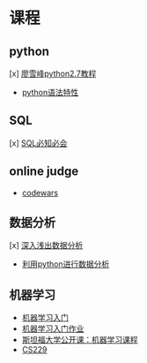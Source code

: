 # 课程

## python

[x] [廖雪峰python2.7教程](http://www.liaoxuefeng.com/wiki/001374738125095c955c1e6d8bb493182103fac9270762a000/)
- [python语法特性](https://github.com/im-iron-man/python-gramma)

## SQL

[x] [SQL必知必会](https://book.douban.com/subject/24250054/)

## online judge

- [codewars](http://www.codewars.com/about)

## 数据分析

[x] [深入浅出数据分析](https://book.douban.com/subject/5257905/)
- [利用python进行数据分析](https://book.douban.com/subject/25779298/)

## 机器学习

- [机器学习入门](https://github.com/im-iron-man/data-analysis)
- [机器学习入门作业](https://github.com/im-iron-man/data-analysis-homework)
- [斯坦福大学公开课：机器学习课程](http://open.163.com/special/opencourse/machinelearning.html)
- [CS229](http://cs229.stanford.edu/)